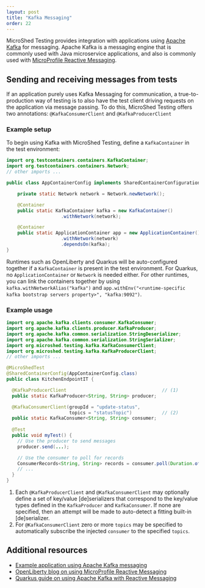 ```yaml
---
layout: post
title: "Kafka Messaging"
order: 22
---
```


MicroShed Testing provides integration with applications using [Apache Kafka](https://kafka.apache.org/) for messaging. Apache Kafka is
a messaging engine that is commonly used with Java microservice applications, and also is commonly used with [MicroProfile Reactive Messaging](https://github.com/eclipse/microprofile-reactive-messaging).

## Sending and receiving messages from tests

If an application purely uses Kafka Messaging for communication, a true-to-production way of testing is to also have the test client driving requests
on the application via message passing. To do this, MicroShed Testing offers two annotations: `@KafkaConsumerClient` and `@KafkaProducerClient`

### Example setup

To begin using Kafka with MicroShed Testing, define a `KafkaContainer` in the test environment:

```java
import org.testcontainers.containers.KafkaContainer;
import org.testcontainers.containers.Network;
// other imports ...

public class AppContainerConfig implements SharedContainerConfiguration {

    private static Network network = Network.newNetwork();

    @Container
    public static KafkaContainer kafka = new KafkaContainer()
                    .withNetwork(network);

    @Container
    public static ApplicationContainer app = new ApplicationContainer()
                    .withNetwork(network)
                    .dependsOn(kafka);
}
```

Runtimes such as OpenLiberty and Quarkus will be auto-configured together if a `KafkaContainer` is present
in the test environment. For Quarkus, no `ApplicationContainer` or `Network` is needed either. 
For other runtimes, you can link the containers together by using `kafka.withNetworkAlias("kafka")` 
and `app.withEnv("<runtime-specific kafka bootstrap servers property>", "kafka:9092")`.


### Example usage

```java
import org.apache.kafka.clients.consumer.KafkaConsumer;
import org.apache.kafka.clients.producer.KafkaProducer;
import org.apache.kafka.common.serialization.StringDeserializer;
import org.apache.kafka.common.serialization.StringSerializer;
import org.microshed.testing.kafka.KafkaConsumerClient;
import org.microshed.testing.kafka.KafkaProducerClient;
// other imports ...

@MicroShedTest
@SharedContainerConfig(AppContainerConfig.class)
public class KitchenEndpointIT {

  @KafkaProducerClient                                   // (1)
  public static KafkaProducer<String, String> producer;

  @KafkaConsumerClient(groupId = "update-status",
                       topics = "statusTopic")           // (2)
  public static KafkaConsumer<String, String> consumer;
  
  @Test
  public void myTest() {
    // Use the producer to send messages
    producer.send(...);

    // Use the consumer to poll for records
    ConsumerRecords<String, String> records = consumer.poll(Duration.ofSeconds(30));
    // ...
  }
}
```

1. Each `@KafkaProducerClient` and `@KafkaConsumerClient` may optionally define a set of key/value [de]serializers
that correspond to the key/value types defined in the `KafkaProducer` and `KafkaConsumer`. If none are specified,
then an attempt will be made to auto-detect a fitting built-in [de]serializer.
2. For `@KafkaConsumerClient` zero or more `topics` may be specified to automatically subscribe the 
injected `consumer` to the specified `topics`.


## Additional resources

- [Example application using Apache Kafka messaging](https://github.com/MicroShed/microshed-testing/tree/master/sample-apps/kafka-app)
- [OpenLiberty blog on using MicroProfile Reactive Messaging](https://openliberty.io/blog/2019/09/13/microprofile-reactive-messaging.html)
- [Quarkus guide on using Apache Kafka with Reactive Messaging](https://quarkus.io/guides/kafka)
